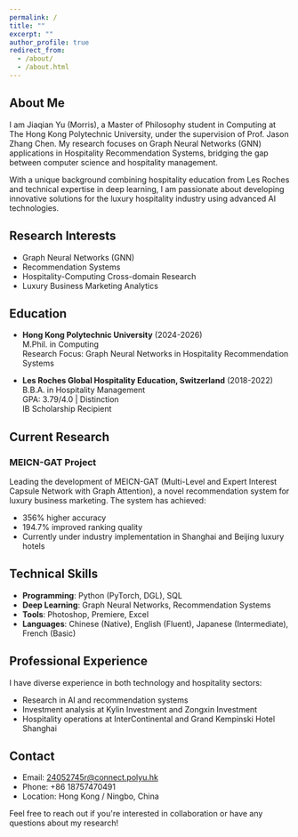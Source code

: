 ```yaml
---
permalink: /
title: ""
excerpt: ""
author_profile: true
redirect_from: 
  - /about/
  - /about.html
---
```


## About Me

I am Jiaqian Yu (Morris), a Master of Philosophy student in Computing at The Hong Kong Polytechnic University, under the supervision of Prof. Jason Zhang Chen. My research focuses on Graph Neural Networks (GNN) applications in Hospitality Recommendation Systems, bridging the gap between computer science and hospitality management.

With a unique background combining hospitality education from Les Roches and technical expertise in deep learning, I am passionate about developing innovative solutions for the luxury hospitality industry using advanced AI technologies.

## Research Interests

- Graph Neural Networks (GNN)
- Recommendation Systems
- Hospitality-Computing Cross-domain Research
- Luxury Business Marketing Analytics

## Education

- **Hong Kong Polytechnic University** (2024-2026)  
  M.Phil. in Computing  
  Research Focus: Graph Neural Networks in Hospitality Recommendation Systems

- **Les Roches Global Hospitality Education, Switzerland** (2018-2022)  
  B.B.A. in Hospitality Management  
  GPA: 3.79/4.0 | Distinction  
  IB Scholarship Recipient

## Current Research

### MEICN-GAT Project
Leading the development of MEICN-GAT (Multi-Level and Expert Interest Capsule Network with Graph Attention), a novel recommendation system for luxury business marketing. The system has achieved:
- 356% higher accuracy
- 194.7% improved ranking quality
- Currently under industry implementation in Shanghai and Beijing luxury hotels

## Technical Skills

- **Programming**: Python (PyTorch, DGL), SQL
- **Deep Learning**: Graph Neural Networks, Recommendation Systems
- **Tools**: Photoshop, Premiere, Excel
- **Languages**: Chinese (Native), English (Fluent), Japanese (Intermediate), French (Basic)

## Professional Experience

I have diverse experience in both technology and hospitality sectors:
- Research in AI and recommendation systems
- Investment analysis at Kylin Investment and Zongxin Investment
- Hospitality operations at InterContinental and Grand Kempinski Hotel Shanghai

## Contact

- Email: 24052745r@connect.polyu.hk
- Phone: +86 18757470491
- Location: Hong Kong / Ningbo, China

Feel free to reach out if you're interested in collaboration or have any questions about my research!
